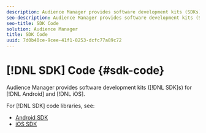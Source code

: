 ```yaml
---
description: Audience Manager provides software development kits (SDKs) for Android and iOS.
seo-description: Audience Manager provides software development kits (SDKs) for Android and iOS.
seo-title: SDK Code
solution: Audience Manager
title: SDK Code
uuid: 7d0b40ce-9cee-41f1-8253-dcfc77a89c72
---
```


# [!DNL SDK] Code {#sdk-code}

Audience Manager provides software development kits ([!DNL SDK]s) for [!DNL Android] and [!DNL iOS].

For [!DNL SDK] code libraries, see:

* [Android SDK](https://marketing.adobe.com/resources/help/en_US/mobile/android/?f=audience_manager.html) 
* [iOS SDK](https://marketing.adobe.com/resources/help/en_US/mobile/ios/?f=amm.html)
